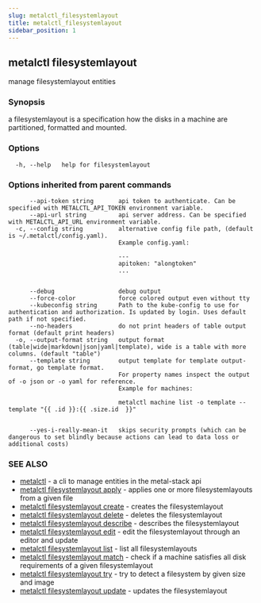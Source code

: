```yaml
---
slug: metalctl_filesystemlayout
title: metalctl_filesystemlayout
sidebar_position: 1
---
```


## metalctl filesystemlayout

manage filesystemlayout entities

### Synopsis

a filesystemlayout is a specification how the disks in a machine are partitioned, formatted and mounted.

### Options

```
  -h, --help   help for filesystemlayout
```

### Options inherited from parent commands

```
      --api-token string       api token to authenticate. Can be specified with METALCTL_API_TOKEN environment variable.
      --api-url string         api server address. Can be specified with METALCTL_API_URL environment variable.
  -c, --config string          alternative config file path, (default is ~/.metalctl/config.yaml).
                               Example config.yaml:
                               
                               ---
                               apitoken: "alongtoken"
                               ...
                               
                               
      --debug                  debug output
      --force-color            force colored output even without tty
      --kubeconfig string      Path to the kube-config to use for authentication and authorization. Is updated by login. Uses default path if not specified.
      --no-headers             do not print headers of table output format (default print headers)
  -o, --output-format string   output format (table|wide|markdown|json|yaml|template), wide is a table with more columns. (default "table")
      --template string        output template for template output-format, go template format.
                               For property names inspect the output of -o json or -o yaml for reference.
                               Example for machines:
                               
                               metalctl machine list -o template --template "{{ .id }}:{{ .size.id  }}"
                               
                               
      --yes-i-really-mean-it   skips security prompts (which can be dangerous to set blindly because actions can lead to data loss or additional costs)
```

### SEE ALSO

* [metalctl](./metalctl.md)	 - a cli to manage entities in the metal-stack api
* [metalctl filesystemlayout apply](./metalctl_filesystemlayout_apply.md)	 - applies one or more filesystemlayouts from a given file
* [metalctl filesystemlayout create](./metalctl_filesystemlayout_create.md)	 - creates the filesystemlayout
* [metalctl filesystemlayout delete](./metalctl_filesystemlayout_delete.md)	 - deletes the filesystemlayout
* [metalctl filesystemlayout describe](./metalctl_filesystemlayout_describe.md)	 - describes the filesystemlayout
* [metalctl filesystemlayout edit](./metalctl_filesystemlayout_edit.md)	 - edit the filesystemlayout through an editor and update
* [metalctl filesystemlayout list](./metalctl_filesystemlayout_list.md)	 - list all filesystemlayouts
* [metalctl filesystemlayout match](./metalctl_filesystemlayout_match.md)	 - check if a machine satisfies all disk requirements of a given filesystemlayout
* [metalctl filesystemlayout try](./metalctl_filesystemlayout_try.md)	 - try to detect a filesystem by given size and image
* [metalctl filesystemlayout update](./metalctl_filesystemlayout_update.md)	 - updates the filesystemlayout

